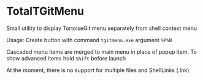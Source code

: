 # TotalTGitMenu
Small utility to display TortoiseGit menu separately from shell context menu

Usage: Create button with command ```tgitmenu.exe``` argument ```%P%N```

Cascaded menu items are merged to main menu in place of popup item. To show advanced items hold ```Shift``` before launch

At the moment, there is no support for multiple files and ShellLinks (.lnk)
